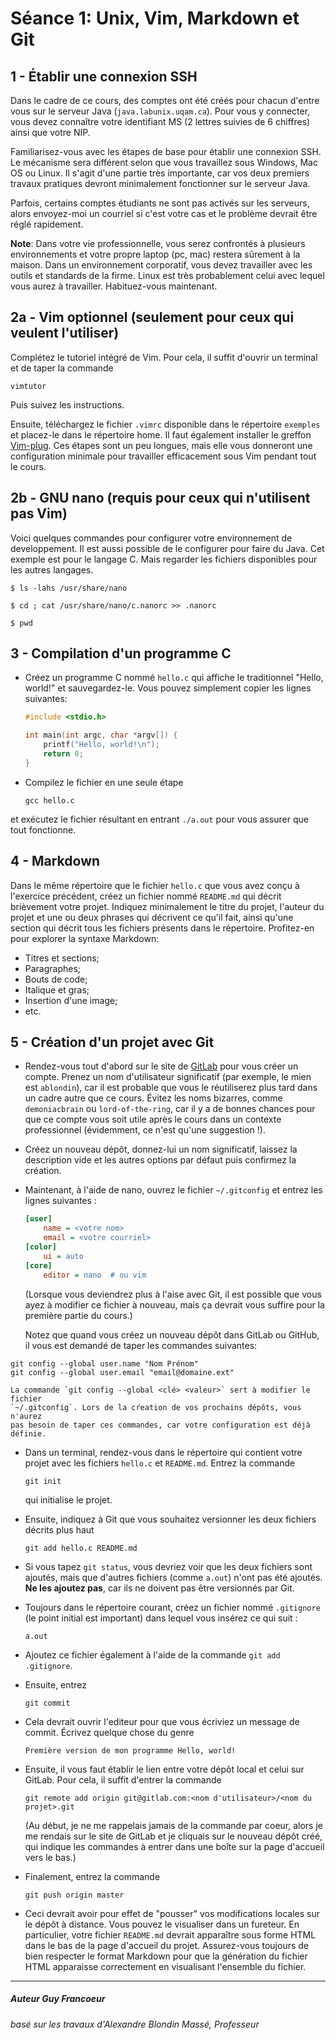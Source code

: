 # Séance 1: Unix, Vim, Markdown et Git

## 1 - Établir une connexion SSH

Dans le cadre de ce cours, des comptes ont été créés pour chacun d'entre vous
sur le serveur Java (`java.labunix.uqam.ca`). Pour vous y connecter, vous devez
connaître votre identifiant MS (2 lettres suivies de 6 chiffres) ainsi que
votre NIP.

Familiarisez-vous avec les étapes de base pour établir une connexion SSH. Le
mécanisme sera différent selon que vous travaillez sous Windows, Mac OS ou
Linux. Il s'agit d'une partie très importante, car vos deux premiers travaux
pratiques devront minimalement fonctionner sur le serveur Java.

Parfois, certains comptes étudiants ne sont pas activés sur les serveurs, alors
envoyez-moi un courriel si c'est votre cas et le problème devrait être réglé
rapidement.

**Note**: Dans votre vie professionnelle, vous serez confrontés à plusieurs environnements
et votre propre laptop (pc, mac) restera sûrement à la maison.  Dans un environnement
corporatif, vous devez travailler avec les outils et standards de la firme. Linux est très
probablement celui avec lequel vous aurez à travailler.  Habituez-vous maintenant.

## 2a - Vim optionnel (seulement pour ceux qui veulent l'utiliser)

Complétez le tutoriel intégré de Vim. Pour cela, il suffit d'ouvrir un terminal
et de taper la commande

```shell
vimtutor
```

Puis suivez les instructions.

Ensuite, téléchargez le fichier `.vimrc` disponible dans le répertoire
`exemples` et placez-le dans le répertoire home. Il faut également installer le
greffon [Vim-plug](https://github.com/junegunn/vim-plug). Ces étapes sont un
peu longues, mais elle vous donneront une configuration minimale pour
travailler efficacement sous Vim pendant tout le cours.

## 2b - GNU nano (requis pour ceux qui n'utilisent pas Vim)

Voici quelques commandes pour configurer votre environnement de developpement.
Il est aussi possible de le configurer pour faire du Java.  Cet exemple est pour
le langage C. Mais regarder les fichiers disponibles pour les autres langages.

```shell
$ ls -lahs /usr/share/nano

$ cd ; cat /usr/share/nano/c.nanorc >> .nanorc

$ pwd
```


## 3 - Compilation d'un programme C

- Créez un programme C nommé `hello.c` qui affiche le traditionnel "Hello,
  world!" et sauvegardez-le. Vous pouvez simplement copier les lignes suivantes:

    ```c
    #include <stdio.h>

    int main(int argc, char *argv[]) {
        printf("Hello, world!\n");
        return 0;
    }
    ```

- Compilez le fichier en une seule étape

    ```shell
    gcc hello.c
    ```

et exécutez le fichier résultant en entrant `./a.out` pour vous assurer que
tout fonctionne.

## 4 - Markdown

Dans le même répertoire que le fichier `hello.c` que vous avez conçu à
l'exercice précédent, créez un fichier nommé `README.md` qui décrit brièvement
votre projet. Indiquez minimalement le titre du projet, l'auteur du projet et
une ou deux phrases qui décrivent ce qu'il fait, ainsi qu'une section qui
décrit tous les fichiers présents dans le répertoire. Profitez-en pour explorer
la syntaxe Markdown:

- Titres et sections;
- Paragraphes;
- Bouts de code;
- Italique et gras;
- Insertion d'une image;
- etc.

## 5 - Création d'un projet avec Git

- Rendez-vous tout d'abord sur le site de [GitLab](https://gitlab.com/) pour
  vous créer un compte. Prenez un nom d'utilisateur significatif (par exemple,
  le mien est `ablondin`), car il est probable que vous le réutiliserez plus
  tard dans un cadre autre que ce cours. Évitez les noms bizarres, comme
  `demoniacbrain` ou `lord-of-the-ring`, car il y a de bonnes chances pour que
  ce compte vous soit utile après le cours dans un contexte professionnel
  (évidemment, ce n'est qu'une suggestion !).

- Créez un nouveau dépôt, donnez-lui un nom significatif, laissez la
  description vide et les autres options par défaut puis confirmez la création.

- Maintenant, à l'aide de nano, ouvrez le fichier `~/.gitconfig` et entrez les
  lignes suivantes :

    ```ini
    [user]
        name = <votre nom>
        email = <votre courriel>
    [color]
        ui = auto
    [core]
        editor = nano  # ou vim
    ```

    (Lorsque vous deviendrez plus à l'aise avec Git, il est possible que vous
    ayez à modifier ce fichier à nouveau, mais ça devrait vous suffire pour la
    première partie du cours.)

    Notez que quand vous créez un nouveau dépôt dans GitLab ou GitHub, il vous
    est demandé de taper les commandes suivantes:

 ```
 git config --global user.name "Nom Prénom"
 git config --global user.email "email@domaine.ext"
 ```

    La commande `git config --global <clé> <valeur>` sert à modifier le fichier
    `~/.gitconfig`. Lors de la cŕeation de vos prochains dépôts, vous n'aurez
    pas besoin de taper ces commandes, car votre configuration est déjà définie.

- Dans un terminal, rendez-vous dans le répertoire qui contient votre projet
  avec les fichiers `hello.c` et `README.md`. Entrez la commande

    ```shell
    git init
    ```

    qui initialise le projet.

- Ensuite, indiquez à Git que vous souhaitez versionner les deux fichiers
  décrits plus haut

    ```shell
    git add hello.c README.md
    ```

- Si vous tapez `git status`, vous devriez voir que les deux fichiers sont
  ajoutés, mais que d'autres fichiers (comme `a.out`) n'ont pas été ajoutés.
  **Ne les ajoutez pas**, car ils ne doivent pas être versionnés par Git.

- Toujours dans le répertoire courant, créez un fichier nommé `.gitignore` (le
  point initial est important) dans lequel vous insérez ce qui suit :

    ```shell
    a.out
    ```

- Ajoutez ce fichier également à l'aide de la commande `git add .gitignore`.

- Ensuite, entrez

    ```shell
    git commit
    ```

- Cela devrait ouvrir l'editeur pour que vous écriviez un message de commit. Écrivez
  quelque chose du genre

    ```shell
    Première version de mon programme Hello, world!
    ```

- Ensuite, il vous faut établir le lien entre votre dépôt local et celui sur
  GitLab. Pour cela, il suffit d'entrer la commande

    ```shell
    git remote add origin git@gitlab.com:<nom d'utilisateur>/<nom du projet>.git
    ```

    (Au début, je ne me rappelais jamais de la commande par coeur, alors je me
    rendais sur le site de GitLab et je cliquais sur le nouveau dépôt créé, qui
    indique les commandes à entrer dans une boîte sur la page d'accueil vers le
    bas.)

- Finalement, entrez la commande

    ```shell
    git push origin master
    ```

- Ceci devrait avoir pour effet de "pousser" vos modifications locales sur le
  dépôt à distance. Vous pouvez le visualiser dans un fureteur. En particulier,
  votre fichier `README.md` devrait apparaître sous forme HTML dans le bas de
  la page d'accueil du projet. Assurez-vous toujours de bien respecter le
  format Markdown pour que la génération du fichier HTML apparaisse
  correctement en visualisant l'ensemble du fichier.

---

##### Auteur Guy Francoeur
###### basé sur les travaux d'Alexandre Blondin Massé, Professeur